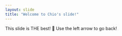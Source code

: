 ```yaml
---
layout: slide
title: "Welcome to Chio's slide!"
---
```

This slide is THE best! :tada:
Use the left arrow to go back!
